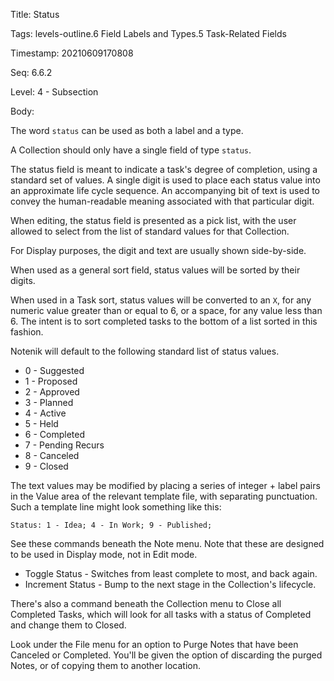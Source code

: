 Title:  Status

Tags:   levels-outline.6 Field Labels and Types.5 Task-Related Fields

Timestamp: 20210609170808

Seq:    6.6.2

Level:  4 - Subsection

Body: 

The word `status` can be used as both a label and a type. 

A Collection should only have a single field of type `status`. 

The status field is meant to indicate a task's degree of completion, using a standard set of values. A single digit is used to place each status value into an approximate life cycle sequence. An accompanying bit of text is used to convey the human-readable meaning associated with that particular digit. 

When editing, the status field is presented as a pick list, with the user allowed to select from the list of standard values for that Collection. 

For Display purposes, the digit and text are usually shown side-by-side. 

When used as a general sort field, status values will be sorted by their digits. 

When used in a Task sort, status values will be converted to an `X`, for any numeric value greater than or equal to 6, or a space, for any value less than 6. The intent is to sort completed tasks to the bottom of a list sorted in this fashion. 

Notenik will default to the following standard list of status values.  

* 0 - Suggested
* 1 - Proposed
* 2 - Approved
* 3 - Planned
* 4 - Active
* 5 - Held
* 6 - Completed
* 7 - Pending Recurs
* 8 - Canceled
* 9 - Closed

The text values may be modified by placing a series of integer + label pairs in the Value area of the relevant template file, with separating punctuation. Such a template line might look something like this:

	Status: 1 - Idea; 4 - In Work; 9 - Published;

See these commands beneath the Note menu. Note that these are designed to be used in Display mode, not in Edit mode. 

* Toggle Status - Switches from least complete to most, and back again. 
* Increment Status - Bump to the next stage in the Collection's lifecycle. 

There's also a command beneath the Collection menu to Close all Completed Tasks, which will look for all tasks with a status of Completed and change them to Closed. 

Look under the File menu for an option to Purge Notes that have been Canceled or Completed. You'll be given the option of discarding the purged Notes, or of copying them to another location.
